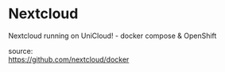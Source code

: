 # Nextcloud
Nextcloud running on UniCloud! - docker compose &amp; OpenShift

source:  
https://github.com/nextcloud/docker
